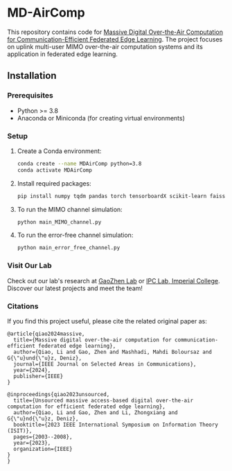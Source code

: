 # MD-AirComp
This repository contains code for [Massive Digital Over-the-Air Computation for Communication-Efficient Federated Edge Learning](https://arxiv.org/abs/2405.15969). The project focuses on uplink multi-user MIMO over-the-air computation systems and its application in federated edge learning.

## Installation

### Prerequisites

- Python >= 3.8
- Anaconda or Miniconda (for creating virtual environments)

### Setup

1. Create a Conda environment:

   ```bash
   conda create --name MDAirComp python=3.8
   conda activate MDAirComp

2. Install required packages:

   ```bash
   pip install numpy tqdm pandas torch tensorboardX scikit-learn faiss-cpu scipy torchvision

3. To run the MIMO channel simulation:

   ```bash
   python main_MIMO_channel.py

4. To run the error-free channel simulation:
   
   ```bash
   python main_error_free_channel.py

### Visit Our Lab

Check out our lab's research at [GaoZhen Lab](https://gaozhen16.github.io/) or [IPC Lab, Imperial College](https://www.imperial.ac.uk/information-processing-and-communications-lab/publications/). Discover our latest projects and meet the team!

### Citations

If you find this project useful, please cite the related original paper as:

```
@article{qiao2024massive,
  title={Massive digital over-the-air computation for communication-efficient federated edge learning},
  author={Qiao, Li and Gao, Zhen and Mashhadi, Mahdi Boloursaz and G{\"u}und{\"u}z, Deniz},
  journal={IEEE Journal on Selected Areas in Communications},
  year={2024},
  publisher={IEEE}
}

@inproceedings{qiao2023unsourced,
  title={Unsourced massive access-based digital over-the-air computation for efficient federated edge learning},
  author={Qiao, Li and Gao, Zhen and Li, Zhongxiang and G{\"u}nd{\"u}z, Deniz},
  booktitle={2023 IEEE International Symposium on Information Theory (ISIT)},
  pages={2003--2008},
  year={2023},
  organization={IEEE}
}
}
